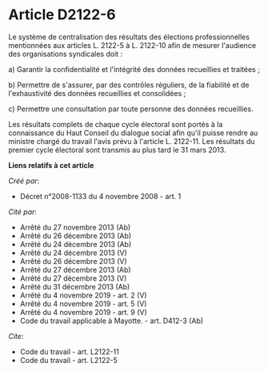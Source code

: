 # Article D2122-6

Le système de centralisation des résultats des élections professionnelles mentionnées aux articles L. 2122-5 à L. 2122-10
afin de mesurer l'audience des organisations syndicales doit : 

a) Garantir la confidentialité et l'intégrité des données recueillies et traitées ; 

b) Permettre de s'assurer, par des contrôles réguliers, de la fiabilité et de l'exhaustivité des données recueillies et
consolidées ; 

c) Permettre une consultation par toute personne des données recueillies. 

Les résultats complets de chaque cycle électoral sont portés à la connaissance du Haut Conseil du dialogue social afin qu'il
puisse rendre au ministre chargé du travail l'avis prévu à l'article L. 2122-11. Les résultats du premier cycle électoral
sont transmis au plus tard le 31 mars 2013.

**Liens relatifs à cet article**

_Créé par_:

  - Décret n°2008-1133 du 4 novembre 2008 - art. 1

_Cité par_:

  - Arrêté du 27 novembre 2013 (Ab)
  - Arrêté du 26 décembre 2013 (Ab)
  - Arrêté du 24 décembre 2013 (Ab)
  - Arrêté du 24 décembre 2013 (V)
  - Arrêté du 26 décembre 2013 (V)
  - Arrêté du 27 décembre 2013 (Ab)
  - Arrêté du 27 décembre 2013 (V)
  - Arrêté du 31 décembre 2013 (Ab)
  - Arrêté du 4 novembre 2019 - art. 2 (V)
  - Arrêté du 4 novembre 2019 - art. 5 (V)
  - Arrêté du 4 novembre 2019 - art. 9 (V)
  - Code du travail applicable à Mayotte. - art. D412-3 (Ab)

_Cite_:

  - Code du travail - art. L2122-11
  - Code du travail - art. L2122-5
